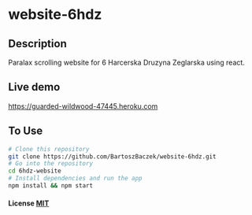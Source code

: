 # website-6hdz

## Description

Paralax scrolling website for 6 Harcerska Druzyna Zeglarska using react.

## Live demo

https://guarded-wildwood-47445.heroku.com

## To Use

```bash
# Clone this repository
git clone https://github.com/BartoszBaczek/website-6hdz.git
# Go into the repository
cd 6hdz-website
# Install dependencies and run the app
npm install && npm start
```

#### License [MIT](LICENSE.md)